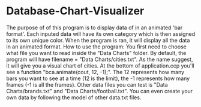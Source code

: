 # Database-Chart-Visualizer
The purpose of of this program is to display data of in an animated 'bar format'. Each inputed data will have its own category which is then assigned to its own unique color. When the program is ran, it will display all the data in an animated format.
How to use the program: You first need to choose what file you want to read inside the "Data Charts" folder. By default, the program will have filename = "Data Charts/cities.txt". As the name suggest, it will give you a visual chart of cities. At the bottom of application.ccp you'll see a function "bca.animate(cout, 12, -1);".
The 12 represents how many bars you want to see at a time (12 is the limit), the -1 represents how many frames (-1 is all the frames). Other data files you can test is "Data Charts/brands.txt" and "Data Charts/football.txt". You can even create your own data by following the model of other data.txt files.
